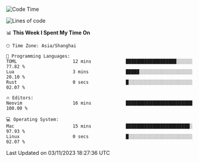 <!--START_SECTION:waka-->
![Code Time](http://img.shields.io/badge/Code%20Time-1%2C642%20hrs%2040%20mins-blue)

![Lines of code](https://img.shields.io/badge/From%20Hello%20World%20I%27ve%20Written-288.2%20thousand%20lines%20of%20code-blue)

📊 **This Week I Spent My Time On** 

```text
🕑︎ Time Zone: Asia/Shanghai

💬 Programming Languages: 
TOML                     12 mins             ███████████████████░░░░░░   77.82 % 
Lua                      3 mins              █████░░░░░░░░░░░░░░░░░░░░   20.10 % 
Rust                     0 secs              █░░░░░░░░░░░░░░░░░░░░░░░░   02.07 % 

🔥 Editors: 
Neovim                   16 mins             █████████████████████████   100.00 % 

💻 Operating System: 
Mac                      15 mins             ████████████████████████░   97.93 % 
Linux                    0 secs              █░░░░░░░░░░░░░░░░░░░░░░░░   02.07 % 
```


 Last Updated on 03/11/2023 18:27:36 UTC
<!--END_SECTION:waka-->
